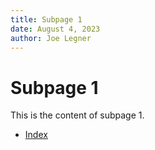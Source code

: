 ```yaml
---
title: Subpage 1
date: August 4, 2023
author: Joe Legner
---
```


# Subpage 1

This is the content of subpage 1.

- [Index](index.html)
